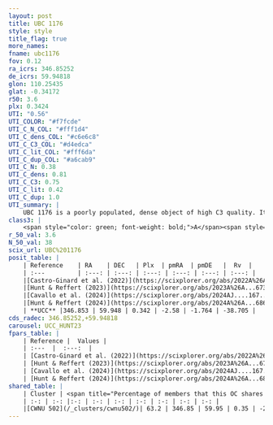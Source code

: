 ```yaml
---
layout: post
title: UBC 1176
style: style
title_flag: true
more_names: 
fname: ubc1176
fov: 0.12
ra_icrs: 346.85252
de_icrs: 59.94818
glon: 110.25435
glat: -0.34172
r50: 3.6
plx: 0.3424
UTI: "0.56"
UTI_COLOR: "#f7fcde"
UTI_C_N_COL: "#fff1d4"
UTI_C_dens_COL: "#c6e6c8"
UTI_C_C3_COL: "#d4edca"
UTI_C_lit_COL: "#fff6da"
UTI_C_dup_COL: "#a6cab9"
UTI_C_N: 0.38
UTI_C_dens: 0.81
UTI_C_C3: 0.75
UTI_C_lit: 0.42
UTI_C_dup: 1.0
UTI_summary: |
    UBC 1176 is a poorly populated, dense object of high C3 quality. It was recently reported in the literature. This object shares a significant percentage of members with a later reported entry.
class3: |
    <span style="color: green; font-weight: bold;">A</span><span style="color: #FFC300; font-weight: bold;">B</span>
r_50_val: 3.6
N_50_val: 38
scix_url: UBC%201176
posit_table: |
    | Reference    | RA    | DEC   | Plx  | pmRA  | pmDE   |  Rv  |
    | :---         | :---: | :---: | :---: | :---: | :---: | :---: |
    |[Castro-Ginard et al. (2022)](https://scixplorer.org/abs/2022A%26A...661A.118C) | 346.86 | 59.96 | 0.34 | -2.6 | -1.77 | -- |
    |[Hunt & Reffert (2023)](https://scixplorer.org/abs/2023A%26A...673A.114H) | 346.839 | 59.934 | 0.337 | -2.594 | -1.751 | -38.658 |
    |[Cavallo et al. (2024)](https://scixplorer.org/abs/2024AJ....167...12C) | 346.877 | 59.966 | 0.344 | -- | -- | -- |
    |[Hunt & Reffert (2024)](https://scixplorer.org/abs/2024A%26A...686A..42H) | 346.839 | 59.934 | 0.337 | -2.594 | -1.751 | -38.658 |
    | **UCC** |346.853 | 59.948 | 0.342 | -2.58 | -1.764 | -38.705 | 
cds_radec: 346.85252,+59.94818
carousel: UCC_HUNT23
fpars_table: |
    | Reference |  Values |
    | :---  |  :---:  |
    | [Castro-Ginard et al. (2022)](https://scixplorer.org/abs/2022A%26A...661A.118C) | `AV=1.049, Dist=3329, logAge=8.162` |
    | [Hunt & Reffert (2023)](https://scixplorer.org/abs/2023A%26A...673A.114H) | `AV50=1.633, diffAV50=2.356, MOD50=12.142, logAge50=8.473` |
    | [Cavallo et al. (2024)](https://scixplorer.org/abs/2024AJ....167...12C) | `AV50=1.75, dMod50=12.38, logAge50=8.4, [Fe/H]50=0.48` |
    | [Hunt & Reffert (2024)](https://scixplorer.org/abs/2024A%26A...686A..42H) | `MassJ=241.297` |
shared_table: |
    | Cluster | <span title="Percentage of members that this OC shares with the ones listed">%</span>   | RA   | DEC   | Plx   | pmRA  | pmDE  | Rv | UTI |
    | :-: | :-: |:-: | :-: | :-: | :-: | :-: | :-: | :-: |
    |[CWNU 502](/_clusters/cwnu502/)| 63.2 | 346.85 | 59.95 | 0.35 | -2.59 | -1.76 | -57.6 |0.01 |
---
```

